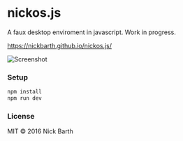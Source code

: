 # nickos.js

A faux desktop enviroment in javascript. Work in progress.

https://nickbarth.github.io/nickos.js/

![Screenshot](https://cdn.rawgit.com/nickbarth/nickos.js/e3bd5201cb2143e7a3147a3cb95cfbecba6226b4/screenshot.png)

### Setup

```bash
npm install
npm run dev
```

### License

MIT &copy; 2016 Nick Barth
